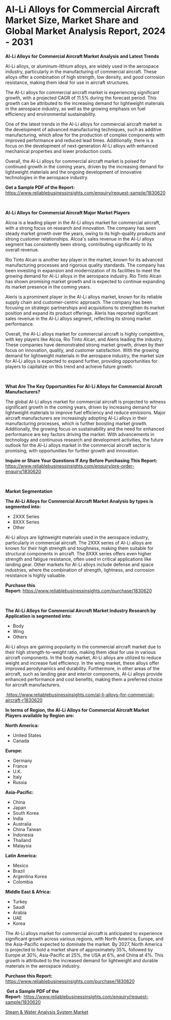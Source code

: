 <p><h1>Al-Li Alloys for Commercial Aircraft Market Size, Market Share and Global Market Analysis Report, 2024 - 2031</h1></p><p><strong>Al-Li Alloys for Commercial Aircraft Market Analysis and Latest Trends</strong></p>
<p><p>Al-Li alloys, or aluminum-lithium alloys, are widely used in the aerospace industry, particularly in the manufacturing of commercial aircraft. These alloys offer a combination of high strength, low density, and good corrosion resistance, making them ideal for use in aircraft structures.</p><p>The Al-Li alloys for commercial aircraft market is experiencing significant growth, with a projected CAGR of 11.5% during the forecast period. This growth can be attributed to the increasing demand for lightweight materials in the aerospace industry, as well as the growing emphasis on fuel efficiency and environmental sustainability.</p><p>One of the latest trends in the Al-Li alloys for commercial aircraft market is the development of advanced manufacturing techniques, such as additive manufacturing, which allow for the production of complex components with improved performance and reduced lead times. Additionally, there is a focus on the development of next-generation Al-Li alloys with enhanced mechanical properties and lower production costs.</p><p>Overall, the Al-Li alloys for commercial aircraft market is poised for continued growth in the coming years, driven by the increasing demand for lightweight materials and the ongoing development of innovative technologies in the aerospace industry.</p></p>
<p><strong>Get a Sample PDF of the Report:&nbsp;</strong> <a href="https://www.reliablebusinessinsights.com/enquiry/request-sample/1830620">https://www.reliablebusinessinsights.com/enquiry/request-sample/1830620</a></p>
<p>&nbsp;</p>
<p><strong>Al-Li Alloys for Commercial Aircraft Major Market Players</strong></p>
<p><p>Alcoa is a leading player in the Al-Li alloys market for commercial aircraft, with a strong focus on research and innovation. The company has seen steady market growth over the years, owing to its high-quality products and strong customer relationships. Alcoa's sales revenue in the Al-Li alloys segment has consistently been strong, contributing significantly to its overall revenue.</p><p>Rio Tinto Alcan is another key player in the market, known for its advanced manufacturing processes and rigorous quality standards. The company has been investing in expansion and modernization of its facilities to meet the growing demand for Al-Li alloys in the aerospace industry. Rio Tinto Alcan has shown promising market growth and is expected to continue expanding its market presence in the coming years.</p><p>Aleris is a prominent player in the Al-Li alloys market, known for its reliable supply chain and customer-centric approach. The company has been focusing on strategic partnerships and acquisitions to strengthen its market position and expand its product offerings. Aleris has reported significant sales revenue in the Al-Li alloys segment, reflecting its strong market performance.</p><p>Overall, the Al-Li alloys market for commercial aircraft is highly competitive, with key players like Alcoa, Rio Tinto Alcan, and Aleris leading the industry. These companies have demonstrated strong market growth, driven by their focus on innovation, quality, and customer satisfaction. With the growing demand for lightweight materials in the aerospace industry, the market size for Al-Li alloys is expected to expand further, providing opportunities for players to capitalize on this trend and achieve future growth.</p></p>
<p>&nbsp;</p>
<p><strong>What Are The Key Opportunities For Al-Li Alloys for Commercial Aircraft Manufacturers?</strong></p>
<p><p>The global Al-Li alloys market for commercial aircraft is projected to witness significant growth in the coming years, driven by increasing demand for lightweight materials to improve fuel efficiency and reduce emissions. Major aircraft manufacturers are increasingly adopting Al-Li alloys in their manufacturing processes, which is further boosting market growth. Additionally, the growing focus on sustainability and the need for enhanced performance are key factors driving the market. With advancements in technology and continuous research and development activities, the future outlook for the Al-Li alloys market in the commercial aircraft sector is promising, with opportunities for further growth and innovation.</p></p>
<p><strong>Inquire or Share Your Questions If Any Before Purchasing This Report:</strong> <a href="https://www.reliablebusinessinsights.com/enquiry/pre-order-enquiry/1830620">https://www.reliablebusinessinsights.com/enquiry/pre-order-enquiry/1830620</a></p>
<p>&nbsp;</p>
<p><strong>Market Segmentation</strong></p>
<p><strong>The Al-Li Alloys for Commercial Aircraft Market Analysis by types is segmented into:</strong></p>
<p><ul><li>2XXX Series</li><li>8XXX Series</li><li>Other</li></ul></p>
<p><p>Al-Li alloys are lightweight materials used in the aerospace industry, particularly in commercial aircraft. The 2XXX series of Al-Li alloys are known for their high strength and toughness, making them suitable for structural components in aircraft. The 8XXX series offers even higher strength and fatigue resistance, often used in critical applications like landing gear. Other markets for Al-Li alloys include defense and space industries, where the combination of strength, lightness, and corrosion resistance is highly valuable.</p></p>
<p><strong>Purchase this Report:&nbsp;</strong><a href="https://www.reliablebusinessinsights.com/purchase/1830620">https://www.reliablebusinessinsights.com/purchase/1830620</a></p>
<p>&nbsp;</p>
<p><strong>The Al-Li Alloys for Commercial Aircraft Market Industry Research by Application is segmented into:</strong></p>
<p><ul><li>Body</li><li>Wing</li><li>Others</li></ul></p>
<p><p>Al-Li alloys are gaining popularity in the commercial aircraft market due to their high strength-to-weight ratio, making them ideal for use in various aircraft components. In the body market, Al-Li alloys are utilized to reduce weight and increase fuel efficiency. In the wing market, these alloys offer improved aerodynamics and durability. Furthermore, in other areas of the aircraft, such as landing gear and interior components, Al-Li alloys provide enhanced performance and cost benefits, making them a preferred choice for aircraft manufacturers.</p></p>
<p><a href="https://www.reliablebusinessinsights.com/al-li-alloys-for-commercial-aircraft-r1830620">&nbsp;https://www.reliablebusinessinsights.com/al-li-alloys-for-commercial-aircraft-r1830620</a></p>
<p><strong>In terms of Region, the Al-Li Alloys for Commercial Aircraft Market Players available by Region are:</strong></p>
<p>
    <p> <strong> North America: </strong>
        <ul>
            <li>United States</li>
            <li>Canada</li>
        </ul>
        </p> 
    <p> <strong> Europe: </strong>
        <ul>
            <li>Germany</li>
            <li>France</li>
            <li>U.K.</li>
            <li>Italy</li>
            <li>Russia</li>
        </ul>
        </p> 
    <p> <strong> Asia-Pacific: </strong>
        <ul>
            <li>China</li>
            <li>Japan</li>
            <li>South Korea</li>
            <li>India</li>
            <li>Australia</li>
            <li>China Taiwan</li>
            <li>Indonesia</li>
            <li>Thailand</li>
            <li>Malaysia</li>
        </ul>
        </p> 
    <p> <strong> Latin America: </strong>
        <ul>
            <li>Mexico</li>
            <li>Brazil</li>
            <li>Argentina Korea</li>
            <li>Colombia</li>
        </ul>
        </p> 
    <p> <strong> Middle East & Africa: </strong>
        <ul>
            <li>Turkey</li>
            <li>Saudi</li>
            <li>Arabia</li>
            <li>UAE</li>
            <li>Korea</li>
        </ul>
    </p>
    </p>
<p><p>The Al-Li alloys market for commercial aircraft is anticipated to experience significant growth across various regions, with North America, Europe, and the Asia-Pacific expected to dominate the market. By 2027, North America is projected to hold a market share of approximately 35%, followed by Europe at 30%, Asia-Pacific at 25%, the USA at 6%, and China at 4%. This growth is attributed to the increased demand for lightweight and durable materials in the aerospace industry.</p></p>
<p><strong>Purchase this Report: </strong><a href="https://www.reliablebusinessinsights.com/purchase/1830620">https://www.reliablebusinessinsights.com/purchase/1830620</a></p>
<p>&nbsp;<strong>Get a Sample PDF of the Report:&nbsp;&nbsp;</strong><a href="https://www.reliablebusinessinsights.com/enquiry/request-sample/1830620">https://www.reliablebusinessinsights.com/enquiry/request-sample/1830620</a></p>
<p><strong></strong></p>
<p><p><a href="https://view.publitas.com/reportprime-1/global-steam-water-analysis-system-market-size-share-analysis-by-product-type-by-application-by-region-forecasts-2024-2031/">Steam & Water Analysis System Market</a></p></p>